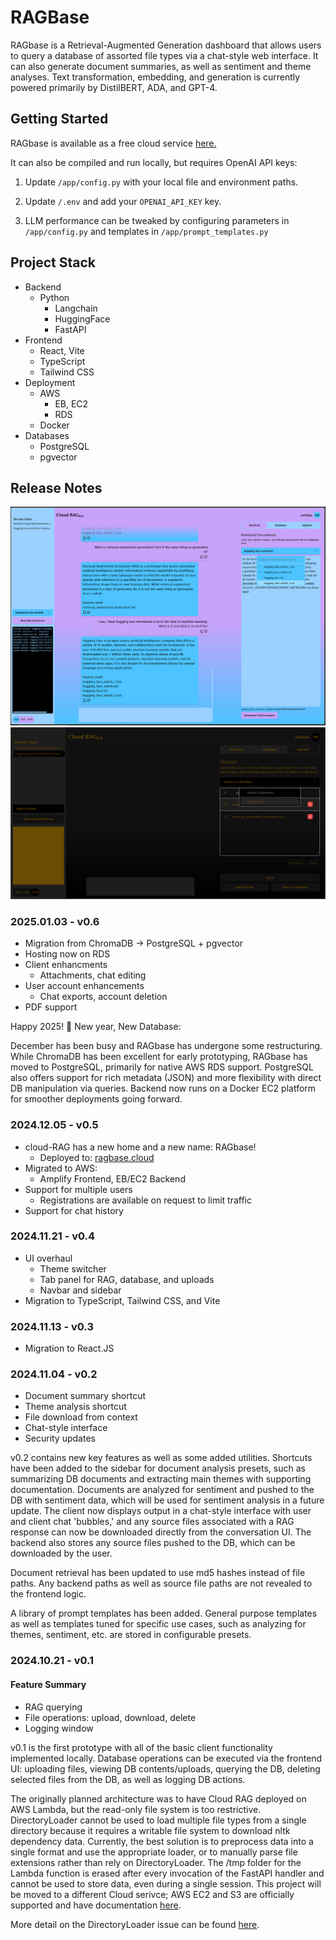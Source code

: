 # RAGBase

RAGbase is a Retrieval-Augmented Generation dashboard that allows users to query a database of assorted file types via a chat-style web interface. It can also generate document summaries, as well as sentiment and theme analyses.
Text transformation, embedding, and generation is currently powered primarily by DistilBERT, ADA, and GPT-4.

## Getting Started

RAGbase is available as a free cloud service [here.](https://www.ragbase.cloud)

It can also be compiled and run locally, but requires OpenAI API keys:

1. Update <code>/app/config.py</code> with your local file and environment paths.

2. Update <code>/.env</code> and add your <code>OPENAI_API_KEY</code> key.

3. LLM performance can be tweaked by configuring parameters in <code>/app/config.py</code> and templates in <code>/app/prompt_templates.py</code>


## Project Stack

- Backend
  - Python
    - Langchain
    - HuggingFace
    - FastAPI
- Frontend
  - React, Vite
  - TypeScript
  - Tailwind CSS
- Deployment
  - AWS
    - EB, EC2
    - RDS
  - Docker
- Databases
  - PostgreSQL
  - pgvector

## Release Notes

<img src="https://github.com/arunwidjaja/cloud-RAG/blob/main/README_files/v0.4_2.PNG" />

<img src="https://github.com/arunwidjaja/cloud-RAG/blob/main/README_files/v0.4_1.PNG" />

### 2025.01.03 - v0.6
- Migration from ChromaDB -> PostgreSQL + pgvector
- Hosting now on RDS
- Client enhancments
  - Attachments, chat editing 
- User account enhancements
  - Chat exports, account deletion  
- PDF support

Happy 2025! 🎉 New year, New Database:

December has been busy and RAGbase has undergone some restructuring.
While ChromaDB has been excellent for early prototyping, RAGbase has moved to PostgreSQL, primarily for native AWS RDS support.
PostgreSQL also offers support for rich metadata (JSON) and more flexibility with direct DB manipulation via queries.
Backend now runs on a Docker EC2 platform for smoother deployments going forward.

### 2024.12.05 - v0.5
- cloud-RAG has a new home and a new name: RAGbase!
    - Deployed to: [ragbase.cloud](https://www.ragbase.cloud/landing)
- Migrated to AWS:
    - Amplify Frontend, EB/EC2 Backend 
- Support for multiple users
  - Registrations are available on request to limit traffic 
- Support for chat history

### 2024.11.21 - v0.4
- UI overhaul
  - Theme switcher
  - Tab panel for RAG, database, and uploads
  - Navbar and sidebar
- Migration to TypeScript, Tailwind CSS, and Vite

### 2024.11.13 - v0.3
- Migration to React.JS

### 2024.11.04 - v0.2
- Document summary shortcut
- Theme analysis shortcut
- File download from context
- Chat-style interface
- Security updates

v0.2 contains new key features as well as some added utilities. Shortcuts have been added to the sidebar for document analysis presets, such as summarizing DB documents and extracting main themes with supporting documentation. Documents are analyzed for sentiment and pushed to the DB with sentiment data, which will be used for sentiment analysis in a future update. The client now displays output in a chat-style interface with user and client chat 'bubbles,' and any source files associated with a RAG response can now be downloaded directly from the conversation UI. The backend also stores any source files pushed to the DB, which can be downloaded by the user.

Document retrieval has been updated to use md5 hashes instead of file paths. Any backend paths as well as source file paths are not revealed to the frontend logic.

A library of prompt templates has been added. General purpose templates as well as templates tuned for specific use cases, such as analyzing for themes, sentiment, etc. are stored in configurable presets.

### 2024.10.21 - v0.1

#### Feature Summary
- RAG querying
- File operations: upload, download, delete
- Logging window

v0.1 is the first prototype with all of the basic client functionality implemented locally. Database operations can be executed via the frontend UI: uploading files, viewing DB contents/uploads, querying the DB, deleting selected files from the DB, as well as logging DB actions.

The originally planned architecture was to have Cloud RAG deployed on AWS Lambda, but the read-only file system is too restrictive. DirectoryLoader cannot be used to load multiple file types from a single directory because it requires a writable file system to download nltk dependency data. Currently, the best solution is to preprocess data into a single format and use the appropriate loader, or to manually parse file extensions rather than rely on DirectoryLoader. The /tmp folder for the Lambda function is erased after every invocation of the FastAPI handler and cannot be used to store data, even during a single session. This project will be moved to a different Cloud serivce; AWS EC2 and S3 are officially supported and have documentation [here](https://docs.trychroma.com/deployment/aws).

More detail on the DirectoryLoader issue can be found [here](https://github.com/langchain-ai/langchain/issues/17936#issuecomment-2021689653).
